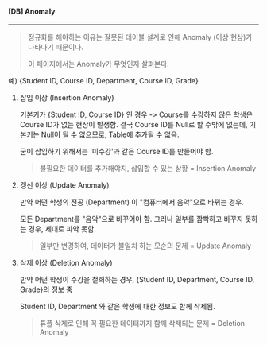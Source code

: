 #### [DB] Anomaly

---

> 정규화를 해야하는 이유는 잘못된 테이블 설계로 인해 Anomaly (이상 현상)가 나타나기 때문이다.
>
> 이 페이지에서는 Anomaly가 무엇인지 살펴본다.

예) {Student ID, Course ID, Department, Course ID, Grade}

1. 삽입 이상 (Insertion Anomaly)

   기본키가 {Student ID, Course ID} 인 경우 -> Course를 수강하지 않은 학생은 Course ID가 없는 현상이 발생함. 결국 Course ID를 Null로 할 수밖에 없는데, 기본키는 Null이 될 수 없으므로, Table에 추가될 수 없음.

   굳이 삽입하기 위해서는 '미수강'과 같은 Course ID를 만들어야 함.

   > 불필요한 데이터를 추가해야지, 삽입할 수 있는 상황 = Insertion Anomaly

   

2. 갱신 이상 (Update Anomaly)

   만약 어떤 학생의 전공 (Department) 이 "컴퓨터에서 음악"으로 바뀌는 경우.

   모든 Department를 "음악"으로 바꾸어야 함. 그러나 일부를 깜빡하고 바꾸지 못하는 경우, 제대로 파악 못함.

   > 일부만 변경하여, 데이터가 불일치 하는 모순의 문제 = Update Anomaly

   

3. 삭제 이상 (Deletion Anomaly)

   만약 어떤 학생이 수강을 철회하는 경우, {Student ID, Department, Course ID, Grade}의 정보 중

   Student ID, Department 와 같은 학생에 대한 정보도 함께 삭제됨.

   > 튜플 삭제로 인해 꼭 필요한 데이터까지 함께 삭제되는 문제 = Deletion Anomaly



